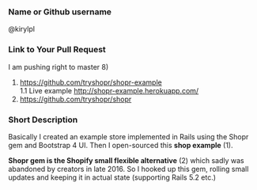 ### Name or Github username

@kirylpl

### Link to Your Pull Request

I am pushing right to master 8)

1. https://github.com/tryshopr/shopr-example  
1.1 Live example http://shopr-example.herokuapp.com/  
2. https://github.com/tryshopr/shopr  

### Short Description

Basically I created an example store implemented in Rails using the Shopr gem and Bootstrap 4 UI.
Then I open-sourced this **shop example** (1).

**Shopr gem is the Shopify small flexible alternative** (2) which sadly was abandoned by creators in late 2016.
So I hooked up this gem, rolling small updates and keeping it in actual state (supporting Rails 5.2 etc.)
